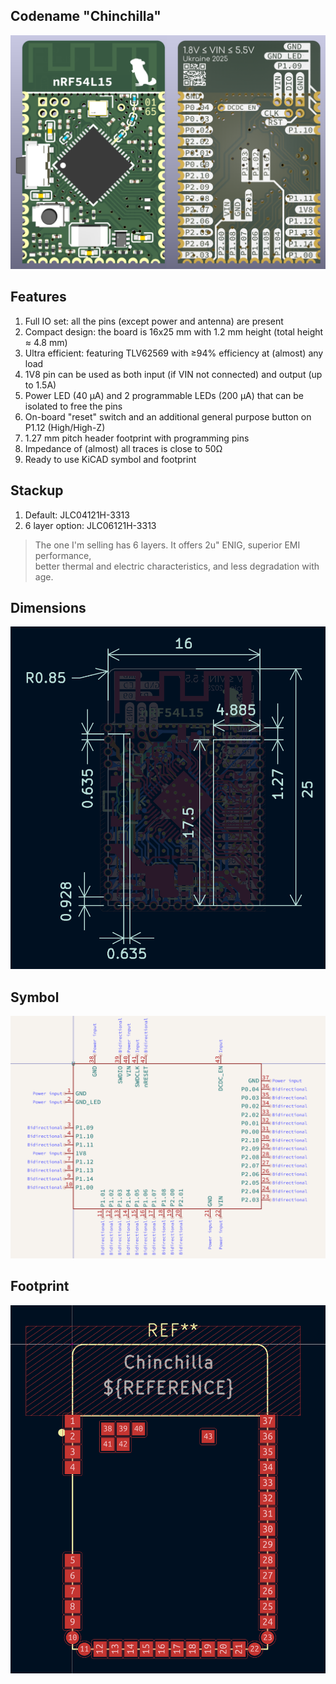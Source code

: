 ## Codename "Chinchilla"

![3D view](./images/3d.png)

## Features

1. Full IO set: all the pins (except power and antenna) are present
2. Compact design: the board is 16x25 mm with 1.2 mm height (total height ≈ 4.8 mm)
3. Ultra efficient: featuring TLV62569 with ≥94% efficiency at (almost) any load
4. 1V8 pin can be used as both input (if VIN not connected) and output (up to 1.5A)
5. Power LED (40 µA) and 2 programmable LEDs (200 µA) that can be isolated to free the pins
6. On-board "reset" switch and an additional general purpose button on P1.12 (High/High-Z)
7. 1.27 mm pitch header footprint with programming pins
8. Impedance of (almost) all traces is close to 50Ω
9. Ready to use KiCAD symbol and footprint

## Stackup

1. Default: JLC04121H-3313
2. 6 layer option: JLC06121H-3313

> The one I'm selling has 6 layers. It offers 2u" ENIG, superior EMI performance, \
> better thermal and electric characteristics, and less degradation with age.

## Dimensions

![Dimensions](./images/dimensions.png)

## Symbol

![Symbol](./images/symbol.png)

## Footprint

![Footprint](./images/footprint.png)
